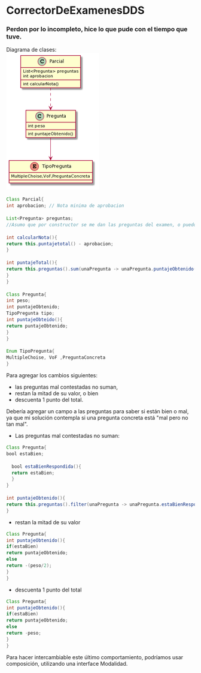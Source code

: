 # CorrectorDeExamenesDDS

### Perdon por lo incompleto, hice lo que pude con el tiempo que tuve.

Diagrama de clases:
<br>
<img src = "diagramaDeClasesCorrectorDeExamenes.png">

```java
Class Parcial{
int aprobacion; // Nota minima de aprobacion

List<Pregunta> preguntas; 
//Asumo que por constructor se me dan las preguntas del examen, o puedo tener un setter de preguntas.

int calcularNota(){
return this.puntajetotal() - aprobacion;
}

int puntajeTotal(){
return this.preguntas().sum(unaPregunta -> unaPregunta.puntajeObtenido());
}
}

Class Pregunta{
int peso;
int puntajeObtenido;
TipoPregunta tipo;
int puntajeObteido(){
return puntajeObtenido;
}
}

Enum TipoPregunta{
MultipleChoise, VoF ,PreguntaConcreta
}

```

Para agregar los cambios siguientes:
* las preguntas mal contestadas no suman, 
* restan la mitad de su valor, o bien 
* descuenta 1 punto del total.

Debería agregar un campo a las preguntas para saber si están bien o mal, ya que mi solución contempla si una pregunta concreta está "mal pero no tan mal".

* Las preguntas mal contestadas no suman:

```java
Class Pregunta{
bool estaBien;

  bool estaBienRespondida(){
  return estaBien;
  }
}

int puntajeObtenido(){
return this.preguntas().filter(unaPregunta -> unaPregunta.estaBienRespondida()).sum(unaPregunta ->unaPregunta.puntajeObtenido);
}
```
* restan la mitad de su valor
```java
Class Pregunta{
int puntajeObtenido(){
if(estaBien)
return puntajeObtenido;
else
return -(peso/2);
}
}
```

* descuenta 1 punto del total
```java
Class Pregunta{
int puntajeObtenido(){
if(estaBien)
return puntajeObtenido;
else
return -peso;
}
}
```
Para hacer intercambiable este último comportamiento, podríamos usar composición, utilizando una interface Modalidad.
